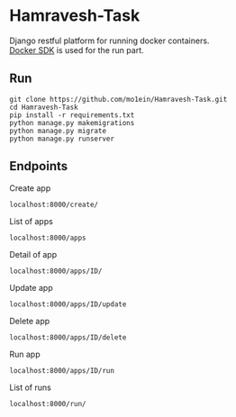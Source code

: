 # Hamravesh-Task
Django restful platform for running docker containers. <br>
[Docker SDK](https://docker-py.readthedocs.io/en/stable/containers.html#) is used for the run part.

## Run

```
git clone https://github.com/mo1ein/Hamravesh-Task.git
cd Hamravesh-Task
pip install -r requirements.txt
python manage.py makemigrations
python manage.py migrate
python manage.py runserver
```

## Endpoints

Create app

```
localhost:8000/create/
```

List of apps

```
localhost:8000/apps
```

Detail of app

```
localhost:8000/apps/ID/
```

Update app

```
localhost:8000/apps/ID/update
```

Delete app

```
localhost:8000/apps/ID/delete
```

Run app

```
localhost:8000/apps/ID/run
```

List of runs

```
localhost:8000/run/
```
